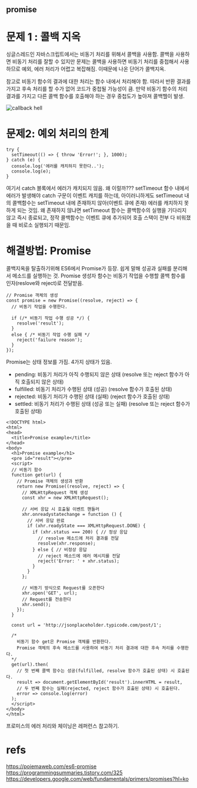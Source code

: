 promise
---

# 문제 1 : 콜백 지옥
싱글스레드인 자바스크립트에서는 비동기 처리를 위해서 콜백을 사용함. 콜백을 사용하면 비동기 처리를 잘할 수 있지만 문제는 콜백을 사용하면 비동기 처리를 중첩해서 사용하므로 예외, 에러 처리가 어렵고 복잡해짐. 이때문에 나온 단어가 콜백지옥.

참고로 비동기 함수의 결과에 대한 처리는 함수 내에서 처리해야 함. 따라서 반환 결과를 가지고 후속 처리를 할 수가 없어 코드가 중첩될 가능성이 큼. 만약 비동기 함수의 처리 결과를 가지고 다른 콜백 함수를 호출해야 하는 경우 중첩도가 높아져 콜백헬이 발생.

![callback hell](https://cdn-images-1.medium.com/max/823/1*Co0gr64Uo5kSg89ukFD2dw.jpeg)

# 문제2: 예외 처리의 한계
```
try {
  setTimeout(() => { throw 'Error!'; }, 1000);
} catch (e) {
  console.log('에러를 캐치하지 못한다..');
  console.log(e);
}
```
여기서 catch 블록에서 에러가 캐치되지 않음. 왜 이럴까??? setTimeout 함수 내에서 에러가 발생해야 catch 구문이 이벤트 캐치를 하는데, 아이러니하게도 setTimeout 내의 콜백함수는 setTimeout 내에 존재하지 않아(이벤트 큐에 존재) 에러를 캐치하지 못하게 되는 것임. 왜 존재하지 않냐면 setTimeout 함수는 콜백함수의 실행을 기다리지 않고 즉시 종료되고, 정작 콜백함수는 이벤트 큐에 추가되어 호출 스택이 전부 다 비워졌을 때 비로소 실행되기 때문임.

# 해결방법: Promise
콜백지옥을 탈출하기위해 ES6에서 Promise가 등장. 쉽게 말해 성공과 실패를 분리해서 메소드를 실행하는 것. Promise 생성자 함수는 비동기 작업을 수행할 콜백 함수를 인자(reslove와 reject)로 전달받음. 

```
// Promise 객체의 생성
const promise = new Promise((resolve, reject) => {
  // 비동기 작업을 수행한다.

  if (/* 비동기 작업 수행 성공 */) {
    resolve('result');
  }
  else { /* 비동기 작업 수행 실패 */
    reject('failure reason');
  }
});
```
Promise는 상태 정보를 가짐. 4가지 상태가 있음.
* pending: 비동기 처리가 아직 수행되지 않은 상태 (resolve 또는 reject 함수가 아직 호출되지 않은 상태)
* fulfilled: 비동기 처리가 수행된 상태 (성공) (resolve 함수가 호출된 상태)
* rejected: 비동기 처리가 수행된 상태 (실패) (reject 함수가 호출된 상태)
* settled: 비동기 처리가 수행된 상태 (성공 또는 실패) (resolve 또는 reject 함수가 호출된 상태)

```
<!DOCTYPE html>
<html>
<head>
  <title>Promise example</title>
</head>
<body>
  <h1>Promise example</h1>
  <pre id="result"></pre>
  <script>
  // 비동기 함수
  function get(url) {
    // Promise 객체의 생성과 반환
    return new Promise((resolve, reject) => {
      // XMLHttpRequest 객체 생성
      const xhr = new XMLHttpRequest();

      // 서버 응답 시 호출될 이벤트 핸들러
      xhr.onreadystatechange = function () {
        // 서버 응답 완료
        if (xhr.readyState === XMLHttpRequest.DONE) {
          if (xhr.status === 200) { // 정상 응답
            // resolve 메소드에 처리 결과를 전달
            resolve(xhr.response);
          } else { // 비정상 응답
            // reject 메소드에 에러 메시지를 전달
            reject('Error: ' + xhr.status);
          }
        }
      };

      // 비동기 방식으로 Request를 오픈한다
      xhr.open('GET', url);
      // Request를 전송한다
      xhr.send();
    });
  }

  const url = 'http://jsonplaceholder.typicode.com/post/1';

  /*
    비동기 함수 get은 Promise 객체를 반환한다.
    Promise 객체의 후속 메소드를 사용하여 비동기 처리 결과에 대한 후속 처리를 수행한다.
  */
  get(url).then(
    // 첫 번째 콜백 함수는 성공(fulfilled, resolve 함수가 호출된 상태) 시 호출된다.
    result => document.getElementById('result').innerHTML = result,
    // 두 번째 함수는 실패(rejected, reject 함수가 호출된 상태) 시 호출된다.
    error => console.log(error)
  );
  </script>
</body>
</html>
```

프로미스의 에러 처리와 체이닝은 레퍼런스 참고하기.

# refs
https://poiemaweb.com/es6-promise
https://programmingsummaries.tistory.com/325
https://developers.google.com/web/fundamentals/primers/promises?hl=ko